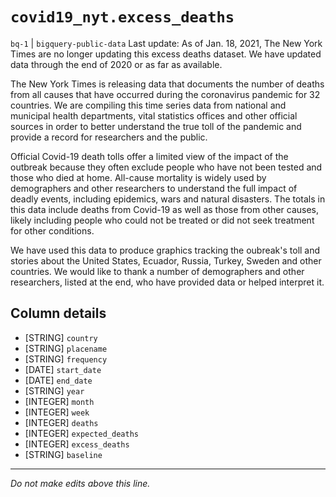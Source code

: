 # `covid19_nyt.excess_deaths`
`bq-1` | `bigquery-public-data`
Last update: As of Jan. 18, 2021, The New York Times are no longer updating this excess deaths dataset. We have updated data through the end of 2020 or as far as available.

The New York Times is releasing data that documents the number of deaths from all causes that have occurred during the coronavirus pandemic for 32 countries. We are compiling this time series data from national and municipal health departments, vital statistics offices and other official sources in order to better understand the true toll of the pandemic and provide a record for researchers and the public.

Official Covid-19 death tolls offer a limited view of the impact of the outbreak because they often exclude people who have not been tested and those who died at home. All-cause mortality is widely used by demographers and other researchers to understand the full impact of deadly events, including epidemics, wars and natural disasters. The totals in this data include deaths from Covid-19 as well as those from other causes, likely including people who could not be treated or did not seek treatment for other conditions.

We have used this data to produce graphics tracking the oubreak's toll and stories about the United States, Ecuador, Russia, Turkey, Sweden and other countries. We would like to thank a number of demographers and other researchers, listed at the end, who have provided data or helped interpret it.

## Column details
* [STRING]    `country`
* [STRING]    `placename`
* [STRING]    `frequency`
* [DATE]      `start_date`
* [DATE]      `end_date`
* [STRING]    `year`
* [INTEGER]   `month`
* [INTEGER]   `week`
* [INTEGER]   `deaths`
* [INTEGER]   `expected_deaths`
* [INTEGER]   `excess_deaths`
* [STRING]    `baseline`

-------------------------------------------------------------------------------
*Do not make edits above this line.*
